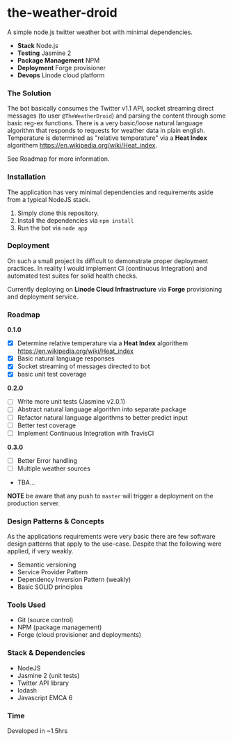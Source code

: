 # the-weather-droid

A simple node.js twitter weather bot with minimal dependencies.

* **Stack** Node.js
* **Testing** Jasmine 2
* **Package Management** NPM
* **Deployment** Forge provisioner
* **Devops** Linode cloud platform

### The Solution

The bot basically consumes the Twitter v1.1 API, socket streaming direct messages (to user `@TheWeatherDroid`) and parsing the content through some basic reg-ex functions. There is a very basic/loose natural language algorithm that responds to requests for weather data in plain english. Temperature is determined as "relative temperature" via a **Heat Index** algorithem https://en.wikipedia.org/wiki/Heat_index.

See Roadmap for more information.

### Installation

The application has very minimal dependencies and requirements aside from a typical NodeJS stack.

1. Simply clone this repository.
2. Install the dependencies via `npm install`
3. Run the bot via `node app`

### Deployment

On such a small project its difficult to demonstrate proper deployment practices. In reality I would implement CI (continuous Integration) and automated test suites for solid health checks.

Currently deploying on **Linode Cloud Infrastructure** via **Forge** provisioning and deployment service. 

### Roadmap

**0.1.0**
* [x] Determine relative temperature via a **Heat Index** algorithem https://en.wikipedia.org/wiki/Heat_index
* [x] Basic natural language responses
* [x] Socket streaming of messages directed to bot
* [x] basic unit test coverage

**0.2.0**
* [ ] Write more unit tests (Jasmine v2.0.1)
* [ ] Abstract natural language algorithm into separate package
* [ ] Refactor natural language algorithms to better predict input
* [ ] Better test coverage
* [ ] Implement Continuous Integration with TravisCI

**0.3.0**
* [ ] Better Error handling 
* [ ] Multiple weather sources
* TBA...

**NOTE** be aware that any push to `master` will trigger a deployment on the production server.

### Design Patterns & Concepts

As the applications requirements were very basic there are few software design patterns that apply to the use-case. Despite that the following were applied, if very weakly.

* Semantic versioning
* Service Provider Pattern
* Dependency Inversion Pattern (weakly)
* Basic SOLID principles

### Tools Used

* Git (source control)
* NPM (package management)
* Forge (cloud provisioner and deployments)

### Stack & Dependencies

* NodeJS 
* Jasmine 2 (unit tests)
* Twitter API library
* lodash
* Javascript EMCA 6

### Time 

Developed in ~1.5hrs




